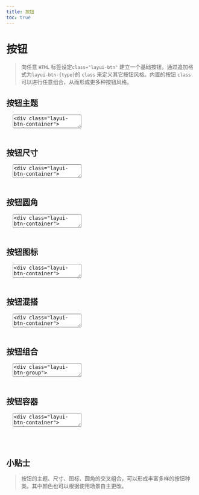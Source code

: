 ```yaml
---
title: 按钮
toc: true
---
```

 
# 按钮

> 向任意 `HTML` 标签设定`class="layui-btn"` 建立一个基础按钮。通过追加格式为`layui-btn-{type}`的 `class`  来定义其它按钮风格。内置的按钮  `class` 可以进行任意组合，从而形成更多种按钮风格。

<h2 id="theme" lay-toc="">按钮主题</h2>

<pre class="layui-code" lay-options="{preview: true, layout: ['preview', 'code']}">
  <textarea>
<div class="layui-btn-container">
  <button type="button" class="layui-btn">默认按钮</button>
  <button type="button" class="layui-btn layui-bg-blue">蓝色按钮</button>
  <button type="button" class="layui-btn layui-bg-orange">橙色按钮</button>
  <button type="button" class="layui-btn layui-bg-red">红色按钮</button>
  <button type="button" class="layui-btn layui-bg-purple">紫色按钮</button>
  <button type="button" class="layui-btn layui-btn-disabled">禁用按钮</button>
</div>
 
<div class="layui-btn-container">
  <button class="layui-btn layui-btn-primary layui-border-green">主色按钮</button>
  <button class="layui-btn layui-btn-primary layui-border-blue">蓝色按钮</button>
  <button class="layui-btn layui-btn-primary layui-border-orange">橙色按钮</button>
  <button class="layui-btn layui-btn-primary layui-border-red">红色按钮</button>
  <button class="layui-btn layui-btn-primary layui-border-purple">紫色按钮</button>
  <button class="layui-btn layui-btn-primary layui-border">普通按钮</button>
</div>
  </textarea>
</pre>

<h2 id="size" lay-toc="">按钮尺寸</h2>

<pre class="layui-code" lay-options="{preview: true, layout: ['preview', 'code']}">
  <textarea>
<div class="layui-btn-container">  
  <button type="button" class="layui-btn layui-btn-lg">大型按钮</button>
  <button type="button" class="layui-btn">默认按钮</button>
  <button type="button" class="layui-btn layui-btn-sm">小型按钮</button>
  <button type="button" class="layui-btn layui-btn-xs">迷你按钮</button>
</div> 
 
<div class="layui-btn-container">
  <button type="button" class="layui-btn layui-btn-lg layui-btn-normal">大型按钮</button>
  <button type="button" class="layui-btn layui-btn-normal">默认按钮</button>
  <button type="button" class="layui-btn layui-btn-sm layui-btn-normal">小型按钮</button>
  <button type="button" class="layui-btn layui-btn-xs layui-btn-normal">迷你按钮</button>
</div>
 
<div class="layui-btn-container">
  <button type="button" class="layui-btn layui-btn-primary layui-btn-lg">大型按钮</button>
  <button type="button" class="layui-btn layui-btn-primary">默认按钮</button>
  <button type="button" class="layui-btn layui-btn-primary layui-btn-sm">小型按钮</button>
  <button type="button" class="layui-btn layui-btn-primary layui-btn-xs">迷你按钮</button>
</div>
 
<div style="width: 380px;">
  <button type="button" class="layui-btn layui-btn-fluid">流体按钮（宽度自适应）</button>
</div>
  </textarea>
</pre>

<h2 id="radius" lay-toc="">按钮圆角</h2>

<pre class="layui-code" lay-options="{preview: true, layout: ['preview', 'code']}">
  <textarea>
<div class="layui-btn-container">
  <button type="button" class="layui-btn layui-btn-primary layui-btn-radius">原始按钮</button>
  <button type="button" class="layui-btn layui-btn-radius">默认按钮</button>
  <button type="button" class="layui-btn layui-btn-normal layui-btn-radius">百搭按钮</button>
  <button type="button" class="layui-btn layui-btn-warm layui-btn-radius">暖色按钮</button>
  <button type="button" class="layui-btn layui-btn-danger layui-btn-radius">警告按钮</button>
  <button type="button" class="layui-btn layui-btn-disabled layui-btn-radius">禁用按钮</button>
</div>
  </textarea>
</pre>

<h2 id="icon" lay-toc="">按钮图标</h2>

<pre class="layui-code" lay-options="{preview: true, codeStyle: 'max-height: 350px;', layout: ['preview', 'code']}">
  <textarea>
<div class="layui-btn-container">
  <button type="button" class="layui-btn">
    按钮 <i class="layui-icon layui-icon-down layui-font-12"></i>
  </button>
  <button type="button" class="layui-btn">
    <i class="layui-icon layui-icon-left"></i>
  </button>
  <button type="button" class="layui-btn">
    <i class="layui-icon layui-icon-right"></i>
  </button>
  <button type="button" class="layui-btn">
    <i class="layui-icon layui-icon-edit"></i>
  </button>
  <button type="button" class="layui-btn">
    <i class="layui-icon layui-icon-share"></i>
  </button>
</div>

<div class="layui-btn-container">
  <button type="button" class="layui-btn layui-btn-sm layui-btn-primary">
    <i class="layui-icon layui-icon-left"></i>
  </button>
  <button type="button" class="layui-btn layui-btn-sm layui-btn-primary">
    <i class="layui-icon layui-icon-right"></i>
  </button>
  <button type="button" class="layui-btn layui-btn-sm layui-btn-primary">
    <i class="layui-icon layui-icon-edit"></i>
  </button>
  <button type="button" class="layui-btn layui-btn-sm layui-btn-primary">
    <i class="layui-icon layui-icon-delete"></i>
  </button>
  <button type="button" class="layui-btn layui-btn-sm layui-btn-primary">
    <i class="layui-icon layui-icon-share"></i>
  </button>
  <button type="button" class="layui-btn layui-btn-sm layui-btn-disabled">
    <i class="layui-icon layui-icon-delete"></i>
  </button>
  
  <button type="button" class="layui-btn layui-btn-sm layui-btn-normal">
    <i class="layui-icon layui-icon-left"></i>
  </button>
  <button type="button" class="layui-btn layui-btn-sm layui-btn-warm">
    <i class="layui-icon layui-icon-right"></i>
  </button>
  <button type="button" class="layui-btn layui-btn-sm layui-btn-danger">
    <i class="layui-icon layui-icon-edit"></i>
  </button>
</div>
  </textarea>
</pre>

<h2 id="mashup" lay-toc="">按钮混搭</h2>

<pre class="layui-code" lay-options="{preview: true, layout: ['preview', 'code']}">
  <textarea>
<div class="layui-btn-container">
  <button type="button" class="layui-btn layui-btn-lg layui-btn-primary layui-btn-radius">大型加圆角</button>
  <a href="/" class="layui-btn" target="_blank">跳转的按钮</a>
  <button type="button" class="layui-btn layui-btn-sm layui-btn-normal">
    <i class="layui-icon layui-icon-delete"></i> 删除
  </button>
  <button type="button" class="layui-btn layui-btn-xs layui-btn-disabled">
    <i class="layui-icon layui-icon-share"></i> 分享
  </button>
</div> 
  </textarea>
</pre>

<h2 id="group" lay-toc="">按钮组合</h2>

<pre class="layui-code" lay-options="{preview: true, layout: ['preview', 'code'], codeStyle: 'max-height: 350px;'}">
  <textarea>
<div class="layui-btn-group">
  <button type="button" class="layui-btn">增加</button>
  <button type="button" class="layui-btn ">编辑</button>
  <button type="button" class="layui-btn">删除</button>
</div>
 
<div class="layui-btn-group">
  <button type="button" class="layui-btn layui-btn-sm">
    <i class="layui-icon layui-icon-add-1"></i>
  </button>
  <button type="button" class="layui-btn layui-btn-sm">
    <i class="layui-icon layui-icon-edit"></i>
  </button>
  <button type="button" class="layui-btn layui-btn-sm">
    <i class="layui-icon layui-icon-delete"></i>
  </button>
  <button type="button" class="layui-btn layui-btn-sm">
    <i class="layui-icon layui-icon-right"></i>
  </button>
</div>
 
<div class="layui-btn-group">
  <button type="button" class="layui-btn layui-btn-primary layui-btn-sm">文字</button>
  <button type="button" class="layui-btn layui-btn-primary layui-btn-sm">
    <i class="layui-icon layui-icon-add-1"></i>
  </button>
  <button type="button" class="layui-btn layui-btn-primary layui-btn-sm">
    <i class="layui-icon layui-icon-edit"></i>
  </button>
  <button type="button" class="layui-btn layui-btn-primary layui-btn-sm">
    <i class="layui-icon layui-icon-delete"></i>
  </button>
</div>
  </textarea>
</pre>

<h2 id="container" lay-toc="">按钮容器</h2>

<pre class="layui-code" lay-options="{preview: true, layout: ['preview', 'code']}">
  <textarea>
<div class="layui-btn-container">
  <button type="button" class="layui-btn">按钮一</button> 
  <button type="button" class="layui-btn">按钮二</button> 
  <button type="button" class="layui-btn">按钮三</button> 
</div>
<div class="layui-btn-container">
  <button type="button" class="layui-btn">按钮一</button> 
  <button type="button" class="layui-btn">按钮二</button> 
  <button type="button" class="layui-btn">按钮三</button> 
</div>
  </textarea>
</pre>

<br>

## 小贴士

> 按钮的主题、尺寸、图标、圆角的交叉组合，可以形成丰富多样的按钮种类。其中颜色也可以根据使用场景自主更改。